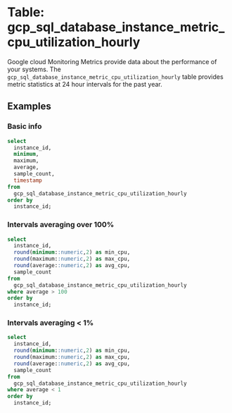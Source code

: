 # Table: gcp_sql_database_instance_metric_cpu_utilization_hourly

Google cloud Monitoring Metrics provide data about the performance of your systems. The `gcp_sql_database_instance_metric_cpu_utilization_hourly` table provides metric statistics at 24 hour intervals for the past year.

## Examples

### Basic info

```sql
select
  instance_id,
  minimum,
  maximum,
  average,
  sample_count,
  timestamp
from
  gcp_sql_database_instance_metric_cpu_utilization_hourly
order by
  instance_id;
```

### Intervals averaging over 100%

```sql
select
  instance_id,
  round(minimum::numeric,2) as min_cpu,
  round(maximum::numeric,2) as max_cpu,
  round(average::numeric,2) as avg_cpu,
  sample_count
from
  gcp_sql_database_instance_metric_cpu_utilization_hourly
where average > 100
order by
  instance_id;
```

### Intervals averaging < 1%

```sql
select
  instance_id,
  round(minimum::numeric,2) as min_cpu,
  round(maximum::numeric,2) as max_cpu,
  round(average::numeric,2) as avg_cpu,
  sample_count
from
  gcp_sql_database_instance_metric_cpu_utilization_hourly
where average < 1
order by
  instance_id;
```